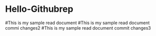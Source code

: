 # Hello-Githubrep
#This is my sample read document
#This is my sample read document commi changes2
#This is my sample read document commit changes3
